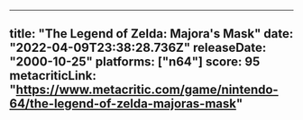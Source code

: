 
---
title: "The Legend of Zelda: Majora's Mask"
date: "2022-04-09T23:38:28.736Z"
releaseDate: "2000-10-25"
platforms: ["n64"]
score: 95
metacriticLink: "https://www.metacritic.com/game/nintendo-64/the-legend-of-zelda-majoras-mask"
---
